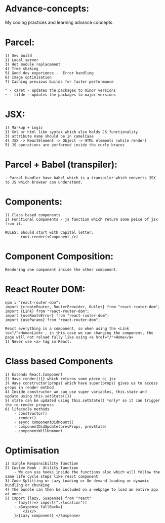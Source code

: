 # Advance-concepts:

My coding practices and learning advance concepts.

# Parcel:

    1) Dev build
    2) Local server
    3) Hot module replacement
    4) Tree shaking
    5) Good dev experience -  Error handling
    6) Image optimisation
    7) Caching previous builds for faster performance

    ^ - caret - updates the packages to minor versions
    ~ - tilde - updates the packages to major versions

# JSX:

    1) Markup + Logic
    2) Xml or html like syntax which also holds JS functionality
    3) attribute name should be in camelCase
    4) JSX -> ReactElement -> Object -> HTML elements (while render)
    5) JS operations are performed inside the curly braces

# Parcel + Babel (transpiler):

    - Parcel bundler have babel which is a transpiler which converts JSX to JS which browser can understand.

# Components:

    1) Class based components
    2) Functional Components - js function which return some peice of jsx from it.

    RULES: Should start with Capital letter.
           root.render(<Component />)

# Component Composition:

    Rendering one component inside the other component.

# React Router DOM:

    npm i "react-router-dom";
    import {createRouter, RouterProvider, Outlet} from "react-router-dom";
    import {Link} from "react-router-dom";
    import {useRouteError} from "react-router-dom";
    import {useParams} from "react-router-dom";

    React everything is a component, so when using the <Link to="/">Home<Link> , in this case we can changing the component, the page will not reload fully like using <a href="/">Home</a>
    1) Never use <a> tag in React.

# Class based Components

    1) Extends React.Component
    2) Have render(){} which returns some piece oj jsx
    3) Have constructor(props) which have super(props) gives us to access props in render method
    4) Inside constructor we can use super variables, this.state and update using this.setState({})
    5) state can be updated using this.setState() *only* so it can trigger the re-render progress
    6) lifecycle methods
        - constructor()
        - render()
        - async componentDidMount()
        - componentDidUpdate(prevProps, prevState)
        - componentWillUnmount

# Optimisation

    1) Single Responsibility function
    2) Custom Hook - Utility function
        - We can use hooks inside the functions also which will follow the same life cycle steps like react component
    3) Code Splitting or Lazy Loading or On demand loading or dynamic bundling or chunking
    4) The bundle can then be included on a webpage to load an entire app at once.
    5) import {lazy, Suspense} from "react"
        - lazy(()=> import("./location"))
        - <Suspense fallBack={
            <Jsx/>
        }>{Lazy component} </Suspense>
